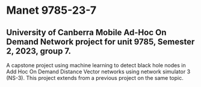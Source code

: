 # Manet 9785-23-7

## University of Canberra Mobile Ad-Hoc On Demand Network project for unit 9785, Semester 2, 2023, group 7.

A capstone project using machine learning to detect black hole nodes in Add Hoc On Demand Distance Vector networks using network simulator 3 (NS-3). This project extends from a previous project on the same topic.
